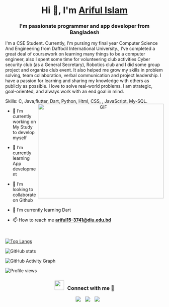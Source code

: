 <h1 align="center">Hi 👋, I'm <a href="https://www.linkedin.com/in/abusufiancse/" target="blank">Ariful Islam</a></h1>
<h3 align="center">I'm passionate programmer and app developer from Bangladesh</h3>
I'm a CSE Student.
Currently, I'm pursing my final year Computer Science And  Engineering from Daffodil International University., I’ve completed a great deal of coursework on learning many things to be a computer engineer, also I spent some time for volunteering club activities Cyber security club (as a General Secretary), Robotics club and I did some group project and organize club event. It also helped me grow my skills in problem solving, team collaboration, verbal communication and project leadership. I have a passion for learning and sharing my knowledge with others as publicly as possible. I love to solve real-world problems. I am strategic, goal-oriented, and always work with an end goal in mind.

Skills: C, Java,flutter, Dart, Python, Html, CSS, , JavaScript, My-SQL.
<a target="_blank" align="center">
  <img align="right" top="500" height="300" width="400" alt="GIF" src="https://media.giphy.com/media/SWoSkN6DxTszqIKEqv/giphy.gif">
</a>

- 🔭 I’m currently working on My Study to develop myself

- 🌱 I’m currently learning App development

- 🌱 I’m looking to collaborate on Github

- 🌱 I’m currently learning Dart 

- 📫 How to reach me **ariful15-3741@diu.edu.bd**
<br/>

[![Top Langs](https://github-readme-stats.vercel.app/api/top-langs/?username=abusufiancse)](https://github.com/anuraghazra/github-readme-stats)

![GitHub stats](https://github-readme-stats.vercel.app/api?username=abusufiancse&show_icons=true)  

![GitHub Activity Graph](https://activity-graph.herokuapp.com/graph?username=abusufiancse)  

![Profile views](https://gpvc.arturio.dev/abusufiancse)  
<h3 align="center" > <img src="https://media.giphy.com/media/iY8CRBdQXODJSCERIr/giphy.gif" width="30" height="30" style="margin-right: 10px;">Connect with me 🤝 </h3>

<p align="center">

 <div align="center"  class="icons-social" style="margin-left: 10px;">
        <a style="margin-left: 10px;"  target="_blank" href="https://www.linkedin.com/in/abusufiancse/">
			<img src="https://img.icons8.com/doodle/40/000000/linkedin--v2.png"></a>
        <a style="margin-left: 10px;" target="_blank" href="https://github.com/abusufiancse/">
		<img src="https://img.icons8.com/doodle/40/000000/github--v1.png"></a>
		<a style="margin-left: 10px;" target="_blank" href="#">
				<img src="https://img.icons8.com/external-tal-revivo-color-tal-revivo/40/000000/external-stack-overflow-is-a-question-and-answer-site-for-professional-logo-color-tal-revivo.png"></a>
      </div>

</p>
